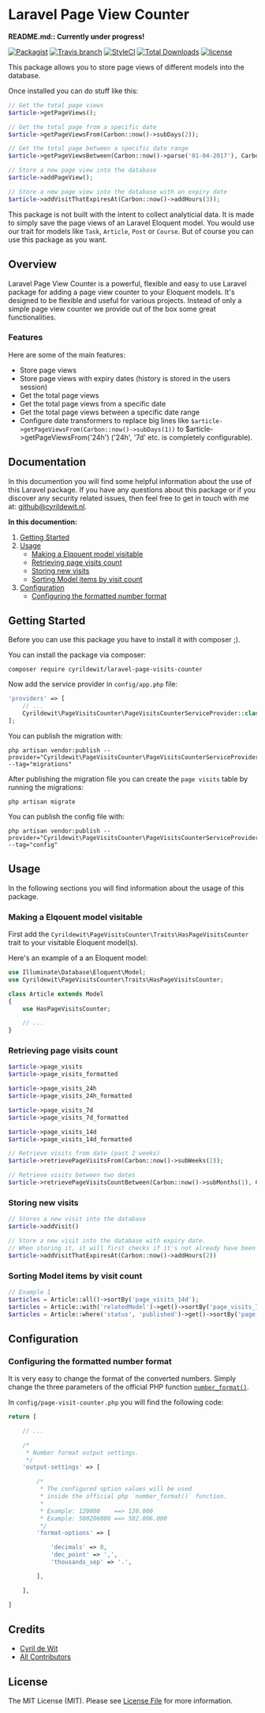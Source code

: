 # Laravel Page View Counter

**README.md:: Currently under progress!**

[![Packagist](https://img.shields.io/packagist/v/cyrildewit/laravel-page-view-counter.svg?style=flat-square)](https://packagist.org/packages/cyrildewit/laravel-page-view-counter)
[![Travis branch](https://img.shields.io/travis/cyrildewit/laravel-page-view-counter/master.svg?style=flat-square)](https://travis-ci.org/cyrildewit/laravel-page-view-counter)
[![StyleCI](https://styleci.io/repos/94131608/shield?style=flat-square)](https://packagist.org/packages/cyrildewit/laravel-page-view-counter)
[![Total Downloads](https://img.shields.io/packagist/dt/cyrildewit/laravel-page-view-counter.svg?style=flat-square)](https://packagist.org/packages/cyrildewit/laravel-page-view-counter)
[![license](https://img.shields.io/github/license/cyrildewit/laravel-page-view-counter.svg?style=flat-square)](https://github.com/cyrildewit/laravel-page-view-counter/blob/master/LICENSE.md)

This package allows you to store page views of different models into the database.

Once installed you can do stuff like this:

```php
// Get the total page views
$article->getPageViews();

// Get the total page from a specific date
$article->getPageViewsFrom(Carbon::now()->subDays(2));

// Get the total page between a specific date range
$article->getPageViewsBetween(Carbon::now()->parse('01-04-2017'), Carbon::now()->parse('01-06-2017'));

// Store a new page view into the database
$article->addPageView();

// Store a new page view into the database with an expiry date
$article->addVisitThatExpiresAt(Carbon::now()->addHours(3));
```

This package is not built with the intent to collect analyticial data. It is made to simply save the page views of an Laravel Eloquent model. You would use our trait for models like `Task`, `Article`, `Post` or `Course`. But of course you can use this package as you want.

## Overview

Laravel Page View Counter is a powerful, flexible and easy to use Laravel package for adding a page view counter to your Eloquent models. It's designed to be flexible and useful for various projects. Instead of only a simple page view counter we provide out of the box some great functionalities.

### Features

Here are some of the main features:

* Store page views
* Store page views with expiry dates (history is stored in the users session)
* Get the total page views
* Get the total page views from a specific date
* Get the total page views between a specific date range
* Configure date transformers to replace big lines like `$article->getPageViewsFrom(Carbon::now()->subDays(1))` to $article->getPageViewsFrom('24h') ('24h', '7d' etc. is completely configurable).

## Documentation

In this documention you will find some helpful information about the use of this Laravel package. If you have any questions about this package or if you discover any security related issues, then feel free to get in touch with me at: github@cyrildewit.nl.

**In this documention:**

1. [Getting Started](#getting-started)
2. [Usage](#usage)
    * [Making a Elqouent model visitable](#making-a-eloquent-model-visitable)
    * [Retrieving page visits count](#retrieving-page-visits-count)
    * [Storing new visits](#storing-new-visits)
    * [Sorting Model items by visit count](#sorting-model-items-by-visits-count)
3. [Configuration](#configuration)
    * [Configuring the formatted number format](#configuring-the-formatted-number-format)

## Getting Started

Before you can use this package you have to install it with composer ;).

You can install the package via composer:
```winbatch
composer require cyrildewit/laravel-page-visits-counter
```

Now add the service provider in `config/app.php` file:

```php
'providers' => [
    // ...
    Cyrildewit\PageVisitsCounter\PageVisitsCounterServiceProvider::class,
];
```

You can publish the migration with:

```winbatch
php artisan vendor:publish --provider="Cyrildewit\PageVisitsCounter\PageVisitsCounterServiceProvider" --tag="migrations"
```

After publishing the migration file you can create the `page visits` table by running the migrations:

```winbatch
php artisan migrate
```

You can publish the config file with:

```winbatch
php artisan vendor:publish --provider="Cyrildewit\PageVisitsCounter\PageVisitsCounterServiceProvider" --tag="config"
```

## Usage

In the following sections you will find information about the usage of this package.

### Making a Elqouent model visitable

First add the `Cyrildewit\PageVisitsCounter\Traits\HasPageVisitsCounter` trait to your visitable Eloquent model(s).

Here's an example of a an Eloquent model:

```php
use Illuminate\Database\Eloquent\Model;
use Cyrildewit\PageVisitsCounter\Traits\HasPageVisitsCounter;

class Article extends Model
{
    use HasPageVisitsCounter;

    // ...
}
```

### Retrieving page visits count

```php
$article->page_visits
$article->page_visits_formatted

$article->page_visits_24h
$article->page_visits_24h_formatted

$article->page_visits_7d
$article->page_visits_7d_formatted

$article->page_visits_14d
$article->page_visits_14d_formatted

// Retrieve visits from date (past 2 weeks)
$article->retrievePageVisitsFrom(Carbon::now()->subWeeks(2));

// Retrieve visits between two dates
$article->retrievePageVisitsCountBetween(Carbon::now()->subMonths(1), Carbon::now()->subWeeks(1));
```

### Storing new visits

```php
// Stores a new visit into the database
$article->addVisit()

// Store a new visit into the database with expiry date.
// When storing it, it will first checks if it's not already have been viewed by the current user.
$article->addVisitThatExpiresAt(Carbon::now()->addHours(2))
```

### Sorting Model items by visit count

```php
// Example 1
$articles = Article::all()->sortBy('page_visits_14d');
$articles = Article::with('relatedModel')->get()->sortBy('page_visits_7d');
$articles = Article::where('status', 'published')->get()->sortBy('page_visits_24h');
```

## Configuration

### Configuring the formatted number format

It is very easy to change the format of the converted numbers. Simply change the three parameters of the official PHP function [`number_format()`](http://php.net/manual/en/function.number-format.php).

In `config/page-visit-counter.php` you will find the following code:

```php
return [

    // ...

    /*
     * Number format output settings.
     */
    'output-settings' => [

        /*
         * The configured option values will be used
         * inside the official php `number_format()` function.
         *
         * Example: 120000    ==> 120.000
         * Example: 500206000 ==> 502.006.000
         */
        'format-options' => [

            'decimals' => 0,
            'dec_point' => ',',
            'thousands_sep' => '.',

        ],

    ],

]
```

## Credits

- [Cyril de Wit](https://github.com/cyrildewit)
- [All Contributors](../../contributors)

## License

The MIT License (MIT). Please see [License File](LICENSE.md) for more information.
